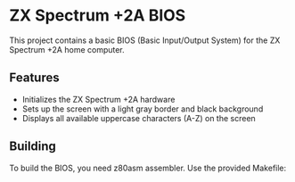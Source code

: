 # ZX Spectrum +2A BIOS

This project contains a basic BIOS (Basic Input/Output System) for the ZX Spectrum +2A home computer.

## Features

- Initializes the ZX Spectrum +2A hardware
- Sets up the screen with a light gray border and black background
- Displays all available uppercase characters (A-Z) on the screen

## Building

To build the BIOS, you need z80asm assembler. Use the provided Makefile:
